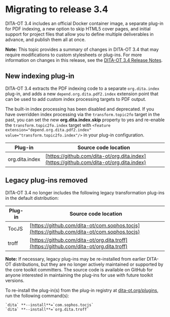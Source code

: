 # Migrating to release 3.4

DITA-OT 3.4 includes an official Docker container image, a separate plug-in for PDF indexing, a new option to skip HTML5 cover pages, and initial support for project files that allow you to define multiple deliverables in advance, and publish them all at once.

**Note:** This topic provides a summary of changes in DITA-OT 3.4 that may require modifications to custom stylesheets or plug-ins. For more information on changes in this release, see the [DITA-OT 3.4 Release Notes](https://www.dita-ot.org/3.4/release-notes/).

## New indexing plug-in

DITA-OT 3.4 extracts the PDF indexing code to a separate `org.dita.index` plug-in, and adds a new `depend.org.dita.pdf2.index` extension point that can be used to add custom index processing targets to PDF output.

The built-in index processing has been disabled and deprecated. If you have overridden index processing via the `transform.topic2fo` target in the past, you can set the new **org.dita.index.skip** property to yes and re-enable the `transform.topic2fo.index` target with `<feature extension="depend.org.dita.pdf2.index" value="transform.topic2fo.index"/>` in your plug-in configuration.

|Plug-in|Source code location|
|-------|--------------------|
|org.dita.index|[https://github.com/dita-ot/org.dita.index](https://github.com/dita-ot/org.dita.index)|

## Legacy plug-ins removed

DITA-OT 3.4 no longer includes the following legacy transformation plug-ins in the default distribution:

|Plug-in|Source code location|
|-------|--------------------|
|TocJS|[https://github.com/dita-ot/com.sophos.tocjs](https://github.com/dita-ot/com.sophos.tocjs)|
|troff|[https://github.com/dita-ot/org.dita.troff](https://github.com/dita-ot/org.dita.troff)|

**Note:** If necessary, legacy plug-ins may be re-installed from earlier DITA-OT distributions, but they are no longer actively maintained or supported by the core toolkit committers. The source code is available on GitHub for anyone interested in maintaining the plug-ins for use with future toolkit versions.

To re-install the plug-in\(s\) from the plug-in registry at [dita-ot.org/plugins](https://www.dita-ot.org/plugins), run the following command\(s\):

```syntax-bash
`dita` **--install**=`com.sophos.tocjs`
`dita` **--install**=`org.dita.troff`
```

